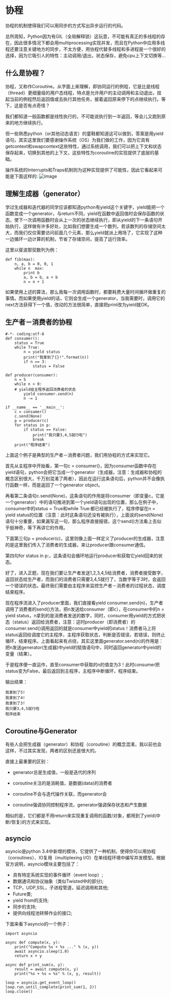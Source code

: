 # 协程
协程的机制使得我们可以用同步的方式写出异步运行的代码。

总所周知，Python因为有GIL（全局解释锁）这玩意，不可能有真正的多线程的存在，因此很多情况下都会用multiprocessing实现并发，而且在Python中应用多线程还要注意关键地方的同步，不太方便，用协程代替多线程和多进程是一个很好的选择，因为它吸引人的特性：主动调用/退出，状态保存，避免cpu上下文切换等…

## 什么是协程？

协程，又称作Coroutine。从字面上来理解，即协同运行的例程，它是比是线程（thread）更细量级的用户态线程，特点是允许用户的主动调用和主动退出，挂起当前的例程然后返回值或去执行其他任务，接着返回原来停下的点继续执行。等下，这是否有点奇怪？

我们都知道一般函数都是线性执行的，不可能说执行到一半返回，等会儿又跑到原来的地方继续执行。

但一些熟悉python（or其他动态语言）的童鞋都知道这可以做到，答案是用yield语句。其实这里我们要感谢操作系统（OS）为我们做的工作，因为它具有getcontext和swapcontext这些特性，通过系统调用，我们可以把上下文和状态保存起来，切换到其他的上下文，这些特性为coroutine的实现提供了底层的基础。

操作系统的Interrupts和Traps机制则为这种实现提供了可能性，因此它看起来可能是下面这样的:
![image](https://pic2.zhimg.com/v2-a4989f7971c96d897c94b9d956ee743d_b.png)

## 理解生成器（generator）

学过生成器和迭代器的同学应该都知道python有yield这个关键字，yield能把一个函数变成一个generator，与return不同，yield在函数中返回值时会保存函数的状态，使下一次调用函数时会从上一次的状态继续执行，即从yield的下一条语句开始执行，这样做有许多好处，比如我们想要生成一个数列，若该数列的存储空间太大，而我们仅仅需要访问前面几个元素，那么yield就派上用场了，它实现了这种一边循环一边计算的机制，节省了存储空间，提高了运行效率。

这里以斐波那契数列为例：

```
def fib(max):
    n, a, b = 0, 0, 1
    while n  max:
        print b
        a, b = b, a + b
        n = n + 1
```

如果使用上述的算法，那么我每一次调用函数时，都要耗费大量时间循环做重复的事情。而如果使用yield的话，它则会生成一个generator，当我需要时，调用它的next方法获得下一个值，改动的方法很简单，直接把print改为yield就OK。

## 生产者－消费者的协程


```
#-*- coding:utf-8
def consumer():
    status = True
    while True:
        n = yield status
        print("我拿到了{}!".format(n))
        if n == 3:
            status = False

def producer(consumer):
    n = 5
    while n > 0:
    # yield给主程序返回消费者的状态
        yield consumer.send(n)
        n -= 1

if __name__ == '__main__':
    c = consumer()
    c.send(None)
    p = producer(c)
    for status in p:
        if status == False:
            print("我只要3,4,5就行啦")
            break
    print("程序结束")
```

上面这个例子是典型的生产者－消费者问题，我们用协程的方式来实现它。

首先从主程序中开始看，第一句c = consumer()，因为consumer函数中存在yield语句，python会把它当成一个generator（生成器，注意：生成器和协程的概念区别很大，千万别混淆了两者），因此在运行这条语句后，python并不会像执行函数一样，而是返回了一个generator object。

再看第二条语句c.send(None)，这条语句的作用是将consumer（即变量c，它是一个generator）中的语句推进到第一个yield语句出现的位置，那么在例子中，consumer中的status = True和while True:都已经被执行了，程序停留在n = yield status的位置（注意：此时这条语句还没有被执行），上面说的send(None)语句十分重要，如果漏写这一句，那么程序直接报错，这个send()方法看上去似乎挺神奇，等下再讲它的作用。

下面第三句p = producer(c)，这里则像上面一样定义了producer的生成器，注意的是这里我们传入了消费者的生成器，来让producer跟consumer通信。

第四句for status in p:，这条语句会循环地运行producer和获取它yield回来的状态。

好了，进入正题，现在我们要让生产者发送1,2,3,4,5给消费者，消费者接受数字，返回状态给生产者，而我们的消费者只需要3,4,5就行了，当数字等于3时，会返回一个错误的状态。最终我们需要由主程序来监控生产者－消费者的过程状态，调度结束程序。

现在程序流进入了producer里面，我们直接看yield consumer.send(n)，生产者调用了消费者的send()方法，把n发送给consumer（即c），在consumer中的n = yield status，n拿到的是消费者发送的数字，同时，consumer用yield的方式把状态（status）返回给消费者，注意：这时producer（即消费者）的consumer.send()调用返回的就是consumer中yield的status！消费者马上将status返回给调度它的主程序，主程序获取状态，判断是否错误，若错误，则终止循环，结束程序。上面看起来有点绕，其实这里面generator.send(n)的作用是：把n发送generator(生成器)中yield的赋值语句中，同时返回generator中yield的变量（结果）。

于是程序便一直运作，直至consumer中获取的n的值变为3！此时consumer把status变为False，最后返回到主程序，主程序中断循环，程序结束。

输出结果：

```
我拿到了5!
我拿到了4!
我拿到了3!
我只要3,4,5就行啦
程序结束
```


## Coroutine与Generator

有些人会把生成器（generator）和协程（coroutine）的概念混淆，我以前也会这样，不过其实发现，两者的区别还是很大的。

直接上最重要的区别：

- generator总是生成值，一般是迭代的序列

- coroutine关注的是消耗值，是数据(data)的消费者

- coroutine不会与迭代操作关联，而generator会

- coroutine强调协同控制程序流，generator强调保存状态和产生数据

 
相似的是，它们都是不用return来实现重复调用的函数/对象，都用到了yield(中断/恢复)的方式来实现。

## asyncio

asyncio是python 3.4中新增的模块，它提供了一种机制，使得你可以用协程（coroutines）、IO复用（multiplexing I/O）在单线程环境中编写并发模型。根据官方说明，asyncio模块主要包括了：

- 具有特定系统实现的事件循环（event loop）;
- 数据通讯和协议抽象（类似Twisted中的部分);
- TCP，UDP,SSL，子进程管道，延迟调用和其他;
- Future类;
- yield from的支持;
- 同步的支持;
- 提供向线程池转移作业的接口;

下面来看下asyncio的一个例子：


```
import asyncio

async def compute(x, y):
    print("Compute %s + %s ..." % (x, y))
    await asyncio.sleep(1.0)
    return x + y

async def print_sum(x, y):
    result = await compute(x, y)
    print("%s + %s = %s" % (x, y, result))

loop = asyncio.get_event_loop()
loop.run_until_complete(print_sum(1, 2))
loop.close()
```
